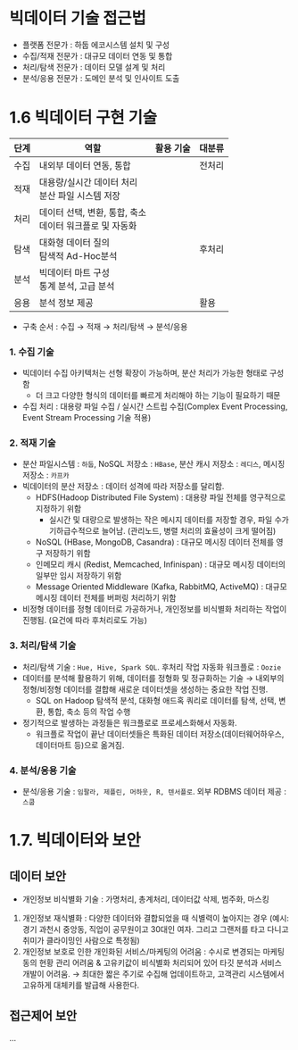 # 빅데이터 기술 접근법
- 플랫폼 전문가 : 하둡 에코시스템 설치 및 구성
- 수집/적재 전문가 : 대규모 데이터 연동 및 통합
- 처리/탐색 전문가 : 데이터 모델 설계 및 처리
- 분석/응용 전문가 : 도메인 분석 및 인사이트 도출

# 1.6 빅데이터 구현 기술

|단계|역할|활용 기술|대분류|
|---|---|---|---|
|수집|내외부 데이터 연동, 통합||전처리|
|적재|대용량/실시간 데이터 처리 <br/>분산 파일 시스템 저장|||
|처리|데이터 선택, 변환, 통합, 축소<br/>데이터 워크플로 및 자동화|||
|탐색|대화형 데이터 질의 <br/>탐색적 Ad-Hoc분석||후처리|
|분석|빅데이터 마트 구성<br/>통계 분석, 고급 분석|||
|응용|분석 정보 제공||활용|

- 구축 순서 : 수집 → 적재 → 처리/탐색 → 분석/응용

### 1. 수집 기술
- 빅데이터 수집 아키텍처는 선형 확장이 가능하며, 분산 처리가 가능한 형태로 구성함
  + 더 크고 다양한 형식의 데이터를 빠르게 처리해야 하는 기능이 필요하기 때문
- 수집 처리 : 대용량 파일 수집 / 실시간 스트립 수집(Complex Event Processing, Event Stream Processing 기술 적용)

### 2. 적재 기술
- 분산 파일시스템 : `하둡`, NoSQL 저장소 : `HBase`, 분산 캐시 저장소 : `레디스`, 메시징 저장소 : `카프카`
- 빅데이터의 분산 저장소 : 데이터 성격에 따라 저장소를 달리함.
  + HDFS(Hadoop Distributed File System) : 대용량 파일 전체를 영구적으로 지정하기 위함
    * 실시간 및 대량으로 발생하는 작은 메시지 데이터를 저장할 경우, 파일 수가 기하급수적으로 늘어남. (관리노드, 병렬 처리의 효율성이 크게 떨어짐)
  + NoSQL (HBase, MongoDB, Casandra) : 대규모 메시징 데이터 전체를 영구 저장하기 위함
  + 인메모리 캐시 (Redist, Memcached, Infinispan) : 대규모 메시징 데이터의 일부만 임시 저장하기 위함
  + Message Oriented Middleware (Kafka, RabbitMQ, ActiveMQ) : 대규모 메시징 데이터 전체를 버퍼링 처리하기 위함
- 비정형 데이터를 정형 데이터로 가공하거나, 개인정보를 비식별화 처리하는 작업이 진행됨. (요건에 따라 후처리로도 가능)


### 3. 처리/탐색 기술
- 처리/탐색 기술 : `Hue, Hive, Spark SQL`. 후처리 작업 자동화 워크플로 : `Oozie` 
- 데이터를 분석해 활용하기 위해, 데이터를 정형화 및 정규화하는 기술 → 내외부의 정형/비정형 데이터를 결합해 새로운 데이터셋을 생성하는 중요한 작업 진행.
  + SQL on Hadoop 탐색적 분석, 대화형 애드혹 쿼리로 데이터를 탐색, 선택, 변환, 통합, 축소 등의 작업 수행
- 정기적으로 발생하는 과정들은 워크플로로 프로세스화해서 자동화.
  + 워크플로 작업이 끝난 데이터셋들은 특화된 데이터 저장소(데이터웨어하우스, 데이터마트 등)으로 옮겨짐.


### 4. 분석/응용 기술
- 분석/응용 기술 : `임팔라, 제플린, 머하웃, R, 텐서플로`. 외부 RDBMS 데이터 제공 : `스쿱`

# 1.7. 빅데이터와 보안
## 데이터 보안
- 개인정보 비식별화 기술 : 가명처리, 총계처리, 데이터값 삭제, 범주화, 마스킹
1. 개인정보 재식별화 : 다양한 데이터와 결합되었을 때 식별력이 높아지는 경우 (예시: 경기 과천시 중앙동, 직업이 공무원이고 30대인 여자. 그리고 그랜저를 타고 다니고 취미가 클라이밍인 사람으로 특정됨)
2. 개인정보 보호로 인한 개인화된 서비스/마케팅의 어려움 : 수시로 변경되는 마케팅 동의 현황 관리 어려움 & 고유키값이 비식별화 처리되어 있어 타깃 분석과 서비스 개발이 어려움. → 최대한 짧은 주기로 수집해 업데이트하고, 고객관리 시스템에서 고유하게 대체키를 발급해 사용한다.

## 접근제어 보안
...






